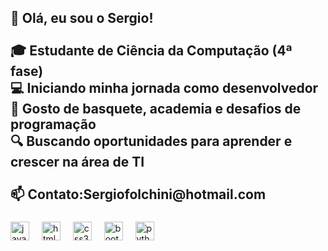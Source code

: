 
<h2 align="left">👋 Olá, eu sou o Sergio!<br><br>🎓 Estudante de Ciência da Computação (4ª fase)<br>💻 Iniciando minha jornada como desenvolvedor<br>🏀 Gosto de basquete, academia e desafios de programação<br>🔍 Buscando oportunidades para aprender e crescer na área de TI<br><br>📫 Contato:Sergiofolchini@hotmail.com</h2>

###

<div align="left">
  <img src="https://cdn.jsdelivr.net/gh/devicons/devicon/icons/javascript/javascript-original.svg" height="30" alt="javascript logo"  />
  <img width="12" />
  <img src="https://cdn.jsdelivr.net/gh/devicons/devicon/icons/html5/html5-original.svg" height="30" alt="html5 logo"  />
  <img width="12" />
  <img src="https://cdn.jsdelivr.net/gh/devicons/devicon/icons/css3/css3-original.svg" height="30" alt="css3 logo"  />
  <img width="12" />
  <img src="https://cdn.jsdelivr.net/gh/devicons/devicon/icons/bootstrap/bootstrap-original.svg" height="30" alt="bootstrap logo"  />
  <img width="12" />
  <img src="https://cdn.jsdelivr.net/gh/devicons/devicon/icons/python/python-original.svg" height="30" alt="python logo"  />
</div>

###




